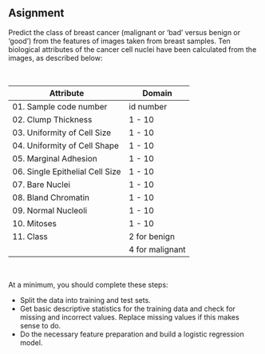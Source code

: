 ## Asignment

Predict the class of breast cancer (malignant or ‘bad’ versus benign or ‘good’) from the features of images taken from breast samples. Ten biological attributes of the cancer cell nuclei have been calculated from the images, as described below:

<br />

|Attribute | Domain |
|----------|--------|
|01. Sample code number             | id number
|02. Clump Thickness                | 1 - 10
|03. Uniformity of Cell Size        | 1 - 10
|04. Uniformity of Cell Shape       | 1 - 10
|05. Marginal Adhesion              | 1 - 10
|06. Single Epithelial Cell Size    | 1 - 10
|07. Bare Nuclei                    | 1 - 10
|08. Bland Chromatin                | 1 - 10
|09. Normal Nucleoli                | 1 - 10
|10. Mitoses                        | 1 - 10
|11. Class                          |2 for benign
|                                   |4 for malignant

<br />

At a minimum, you should complete these steps:

- Split the data into training and test sets.
- Get basic descriptive statistics for the training data and check for missing and incorrect values. Replace missing values if this makes sense to do.
- Do the necessary feature preparation and build a logistic regression model.
